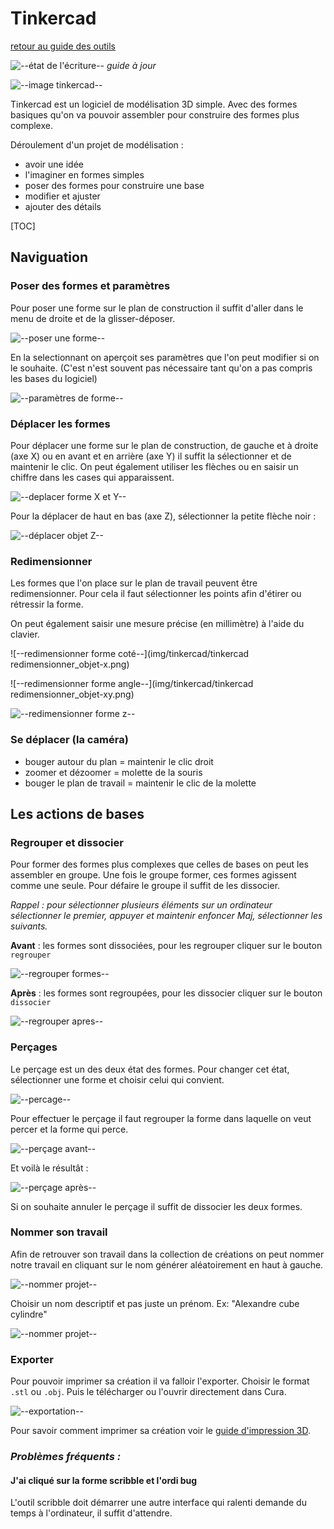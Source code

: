 # Tinkercad

[retour au guide des outils](outils.md)

![--état de l'écriture--](../imgplaceholder/balise_verte.png) *guide à jour*

![--image tinkercad--](../imgplaceholder/outils/tinkercad.png)

Tinkercad  est un logiciel de modélisation 3D simple.  Avec des formes basiques  qu'on va pouvoir assembler pour construire des formes plus complexe.

 

Déroulement d'un projet de modélisation :

- avoir une idée
- l'imaginer en formes simples
- poser des formes pour construire une base
- modifier et ajuster
- ajouter des détails

 
[TOC]

## Naviguation

### Poser des formes et paramètres

Pour poser une forme sur le plan de construction il suffit d'aller dans le menu de droite et de la glisser-déposer.

![--poser une forme--](img/tinkercad/tinkercad_poser-objet.png)

 

En  la selectionnant on aperçoit ses paramètres que l'on peut modifier si  on le souhaite. (C'est n'est souvent pas nécessaire tant qu'on a pas  compris les bases du logiciel)

![--paramètres de forme--](img/tinkercad/tinkercad_parametres-objet.png)

 

### Déplacer les formes

Pour  déplacer une forme sur le plan de construction, de gauche et à droite  (axe X) ou en avant et en arrière (axe Y) il suffit la sélectionner et  de maintenir le clic. On peut également utiliser les flèches ou en  saisir un chiffre dans les cases qui apparaissent.

![--deplacer forme X et Y--](img/tinkercad/tinkercad_deplacer-objet-xy.png)

 

Pour la déplacer de haut en bas (axe Z), sélectionner la petite flèche noir :

![--déplacer objet Z--](img/tinkercad/tinkercad_deplacer-objet-z.png)

 

### Redimensionner

Les  formes que l'on place sur le plan de travail peuvent être  redimensionner. Pour cela il faut sélectionner les points afin d'étirer  ou rétressir la forme.

On peut également saisir une mesure précise (en millimètre) à l'aide du clavier.

![--redimensionner forme coté--](img/tinkercad/tinkercad redimensionner_objet-x.png)

![--redimensionner forme angle--](img/tinkercad/tinkercad redimensionner_objet-xy.png)

![--redimensionner forme z--](img/tinkercad/tinkercad_redimensionner-objet-z.png)

 

### Se déplacer (la caméra)

- bouger autour du plan = maintenir le clic droit
- zoomer et dézoomer = molette de la souris
- bouger le plan de travail = maintenir le clic de la molette

 

## Les actions de bases

### Regrouper et dissocier

Pour  former des formes plus complexes que celles de bases on peut les  assembler en groupe. Une fois le groupe former, ces formes agissent  comme une seule. Pour défaire le groupe il suffit de les dissocier.

*Rappel : pour sélectionner plusieurs éléments sur un ordinateur sélectionner le premier, appuyer et maintenir enfoncer Maj, sélectionner les suivants.*

**Avant** : les formes sont dissociées, pour les regrouper cliquer sur le bouton `regrouper`

![--regrouper formes--](img/tinkercad/tinkercad_regrouper-avant.png)

 

**Après** : les formes sont regroupées, pour les dissocier cliquer sur le bouton `dissocier`

![--regrouper apres--](img/tinkercad/tinkercad_regrouper-apres.png)

 

### Perçages

Le perçage est un des deux état des formes. Pour changer cet état, sélectionner une forme et choisir celui qui convient.

![--percage--](img/tinkercad/tinkercad_percage.png)

 

Pour effectuer le perçage il faut regrouper la forme dans laquelle on veut percer et la forme qui perce.

![--perçage avant--](img/tinkercad/tinkercad_percage-avant.png)

 

Et voilà le résultât :

![--perçage après--](img/tinkercad/tinkercad_percage-apres.png)

Si on souhaite annuler le perçage il suffit de dissocier les deux formes.

 

### Nommer son travail

Afin  de retrouver son travail dans la collection de créations on peut nommer  notre travail en cliquant sur le nom générer aléatoirement en haut à  gauche.

![--nommer projet--](img/tinkercad/tinkercad_nommer-projet1.png)

 

Choisir un nom descriptif et pas juste un prénom. Ex: "Alexandre cube cylindre"

![--nommer projet--](img/tinkercad/tinkercad_nommer-projet2.png)

 

### Exporter

Pour pouvoir imprimer sa création il va falloir l'exporter. Choisir le format `.stl` ou `.obj`. Puis le télécharger ou l'ouvrir directement dans Cura.

![--exportation--](img/tinkercad/tinkercad_export.png)

 

Pour savoir comment imprimer sa création voir le [guide d'impression 3D](imprimante3D.md).

 

### *Problèmes fréquents :*

#### J'ai cliqué sur la forme scribble et l'ordi bug

L'outil scribble doit démarrer une autre interface qui ralenti demande du temps à l'ordinateur, il suffit d'attendre.

